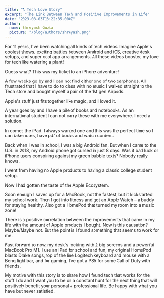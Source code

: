 ```yaml
---
title: "A Tech Love Story"
excerpt: "The Link Between Tech and Positive Improvements in Life"
date: "2023-08-03T13:22:35.000Z"
author:
  name: Shreyash Gupta
  picture: "/blog/authors/shreyash.png"
---
```


For 11 years, I've been watching all kinds of tech videos. Imagine Apple's coolest shows, exciting battles between Android and iOS, creative desk setups, and super cool app arrangements. All these videos boosted my love for tech like watering a plant!

Guess what? This was my ticket to an iPhone adventure!

A few weeks go by and I can not find either one of two earphones. All frustrated that I have to do to class with no music I walked straight to the Tech store and bought myself a pair of the 1st gen Airpods.

Apple's stuff just fits together like magic, and I loved it.

A year goes by and I have a pile of books and notebooks. As an international student I can not carry these with me everywhere. I need a solution.

In comes the iPad. I always wanted one and this was the perfect time so I can take notes, have pdf of books and watch content.

Back when I was in school, I was a big Android fan. But when I came to the U.S. in 2018, my Android phone got cursed in just 8 days. Was it bad luck or iPhone users conspiring against my green bubble texts? Nobody really knows.

I went from having no Apple products to having a classic college student setup.

Now I had gotten the taste of the Apple Ecosystem.

Soon enough I saved up for a MacBook, not the fastest, but it kickstarted my school work. Then I got into fitness and got an Apple Watch – a buddy for staying healthy. Also got a HomePod that turned my room into a music zone!

There is a positive correlation between the improvements that came in my life with the amount of Apple products I bought. Now is this causation? Maybe/Maybe not. But the point is I found something that seems to work for me.

Fast forward to now, my desk's rocking with 2 big screens and a powerful MacBook Pro M1. I use an iPad for school and fun, my original HomePod blasts Drake songs, top of the line Logitech keyboard and mouse with a Benq light bar, and for gaming, I've got a PS5 for some Call of Duty with friends.

My motive with this story is to share how I found tech that works for the stuff I do and I want you to be on a constant hunt for the next thing that will positively benefit your personal + professional life. Be happy with what you have but never satisfied. 